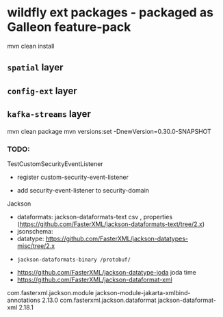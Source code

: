# wildfly ext packages - packaged as Galleon feature-pack

mvn clean install

## `spatial` layer

## `config-ext` layer

## `kafka-streams` layer

####

mvn clean package
mvn versions:set -DnewVersion=0.30.0-SNAPSHOT

### TODO:

TestCustomSecurityEventListener

- register custom-security-event-listener
  <audit-logging>
  <custom-security-event-listener name="test-audit-listener" class-name="config.TestCustomSecurityEventListener" module="io.smallrye.config.ext" />
  </audit-logging>

- add security-event-listener to security-domain

Jackson

- dataformats: jackson-dataformats-text csv , properties (https://github.com/FasterXML/jackson-dataformats-text/tree/2.x)
- jsonschema:
- datatype: https://github.com/FasterXML/jackson-datatypes-misc/tree/2.x
-     jackson-dataformats-binary /protobuf/
- https://github.com/FasterXML/jackson-datatype-joda joda time
- https://github.com/FasterXML/jackson-dataformat-xml




<!-- <dependency>
  <groupId>com.fasterxml.jackson.module</groupId>
  <artifactId>jackson-module-jaxb-annotations</artifactId>
  <version>2.11.0</version>
</dependency> -->
<dependency>
  <groupId>com.fasterxml.jackson.module</groupId>
  <artifactId>jackson-module-jakarta-xmlbind-annotations</artifactId>
  <version>2.13.0</version>
</dependency>
<dependency>
  <groupId>com.fasterxml.jackson.dataformat</groupId>
  <artifactId>jackson-dataformat-xml</artifactId>
  <version>2.18.1</version>
</dependency>
